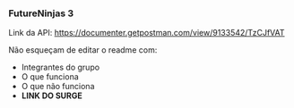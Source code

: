 ### FutureNinjas 3

Link da API: https://documenter.getpostman.com/view/9133542/TzCJfVAT

Não esqueçam de editar o readme com: 
- Integrantes do grupo
- O que funciona
- O que não funciona
- **LINK DO SURGE**
